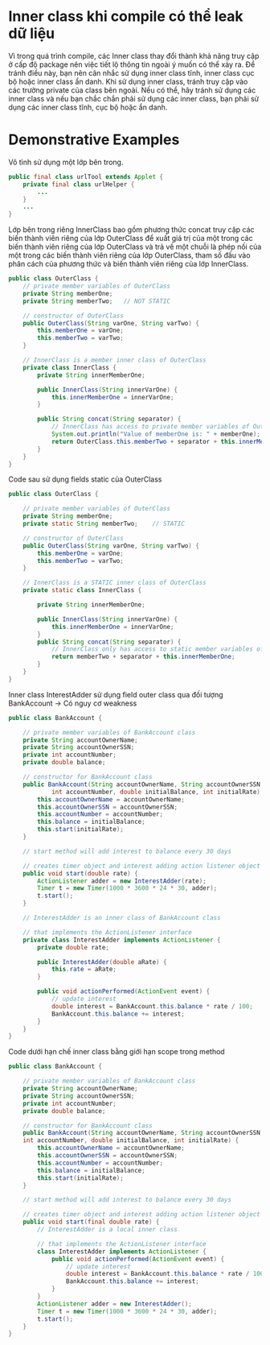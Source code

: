 # Inner class khi compile có thể leak dữ liệu
Vì trong quá trình compile, các Inner class thay đổi thành khả năng truy cập ở cấp độ package nên việc tiết lộ thông tin ngoài ý muốn có thể xảy ra. 
Để tránh điều này, bạn nên cân nhắc sử dụng inner class tĩnh, inner class cục bộ hoặc inner class ẩn danh.
Khi sử dụng inner class, tránh truy cập vào các trường private của class bên ngoài. 
Nếu có thể, hãy tránh sử dụng các inner class và nếu bạn chắc chắn phải sử dụng các inner class, bạn phải sử dụng các inner class tĩnh, cục bộ hoặc ẩn danh.

# Demonstrative Examples
Vô tình sử dụng một lớp bên trong.
```java
public final class urlTool extends Applet {
    private final class urlHelper {
        ...
    }
    ...
}
```

Lớp bên trong riêng InnerClass bao gồm phương thức concat truy cập các biến thành viên riêng 
của lớp OuterClass để xuất giá trị của một trong các biến thành viên riêng của lớp OuterClass 
và trả về một chuỗi là phép nối của một trong các biến thành viên riêng của lớp OuterClass, 
tham số đầu vào phân cách của phương thức và biến thành viên riêng của lớp InnerClass.
```java
public class OuterClass {
    // private member variables of OuterClass
    private String memberOne;
    private String memberTwo;   // NOT STATIC

    // constructor of OuterClass
    public OuterClass(String varOne, String varTwo) {
        this.memberOne = varOne;
        this.memberTwo = varTwo;
    }

    // InnerClass is a member inner class of OuterClass
    private class InnerClass {
        private String innerMemberOne;

        public InnerClass(String innerVarOne) {
            this.innerMemberOne = innerVarOne;
        }

        public String concat(String separator) {
            // InnerClass has access to private member variables of OuterClass
            System.out.println("Value of memberOne is: " + memberOne);
            return OuterClass.this.memberTwo + separator + this.innerMemberOne;
        }
    }
}
```

Code sau sử dụng fields static của OuterClass
```java
public class OuterClass {

    // private member variables of OuterClass
    private String memberOne;
    private static String memberTwo;    // STATIC

    // constructor of OuterClass
    public OuterClass(String varOne, String varTwo) {
        this.memberOne = varOne;
        this.memberTwo = varTwo;
    }

    // InnerClass is a STATIC inner class of OuterClass
    private static class InnerClass {

        private String innerMemberOne;

        public InnerClass(String innerVarOne) {
            this.innerMemberOne = innerVarOne;
        }
        public String concat(String separator) {
            // InnerClass only has access to static member variables of OuterClass
            return memberTwo + separator + this.innerMemberOne;
        }
    }
}
```

Inner class InterestAdder sử dụng field outer class qua đối tượng BankAccount
-> Có nguy cơ weakness
```java
public class BankAccount {

    // private member variables of BankAccount class
    private String accountOwnerName;
    private String accountOwnerSSN;
    private int accountNumber;
    private double balance;

    // constructor for BankAccount class
    public BankAccount(String accountOwnerName, String accountOwnerSSN,
            int accountNumber, double initialBalance, int initialRate) {
        this.accountOwnerName = accountOwnerName;
        this.accountOwnerSSN = accountOwnerSSN;
        this.accountNumber = accountNumber;
        this.balance = initialBalance;
        this.start(initialRate);
    }

    // start method will add interest to balance every 30 days

    // creates timer object and interest adding action listener object
    public void start(double rate) {
        ActionListener adder = new InterestAdder(rate);
        Timer t = new Timer(1000 * 3600 * 24 * 30, adder);
        t.start();
    }

    // InterestAdder is an inner class of BankAccount class

    // that implements the ActionListener interface
    private class InterestAdder implements ActionListener {
        private double rate;

        public InterestAdder(double aRate) {
            this.rate = aRate;
        }

        public void actionPerformed(ActionEvent event) {
            // update interest
            double interest = BankAccount.this.balance * rate / 100;
            BankAccount.this.balance += interest;
        }
    }
}
```

Code dưới hạn chế inner class bằng giới hạn scope trong method
```java
public class BankAccount {

    // private member variables of BankAccount class
    private String accountOwnerName;
    private String accountOwnerSSN;
    private int accountNumber;
    private double balance;

    // constructor for BankAccount class
    public BankAccount(String accountOwnerName, String accountOwnerSSN,
    int accountNumber, double initialBalance, int initialRate) {
        this.accountOwnerName = accountOwnerName;
        this.accountOwnerSSN = accountOwnerSSN;
        this.accountNumber = accountNumber;
        this.balance = initialBalance;
        this.start(initialRate);
    }

    // start method will add interest to balance every 30 days

    // creates timer object and interest adding action listener object
    public void start(final double rate) {
        // InterestAdder is a local inner class

        // that implements the ActionListener interface
        class InterestAdder implements ActionListener {
            public void actionPerformed(ActionEvent event) {
                // update interest
                double interest = BankAccount.this.balance * rate / 100;
                BankAccount.this.balance += interest;
            }
        }
        ActionListener adder = new InterestAdder();
        Timer t = new Timer(1000 * 3600 * 24 * 30, adder);
        t.start();
    }
}
```